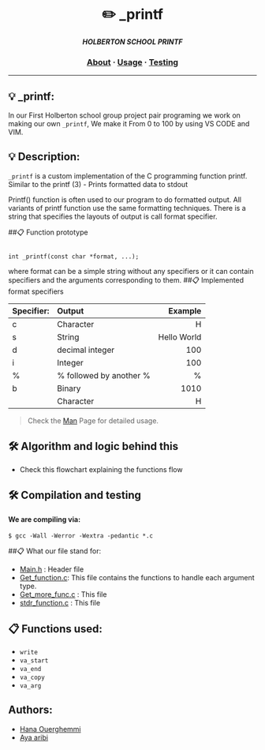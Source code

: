 <h1 align="center">
	✏️ _printf
</h1>

<p align="center">
	<b><i>HOLBERTON SCHOOL PRINTF</i></b><br>
</p>


<h3 align="center">
	<a href="#Description">About</a>
	<span> · </span>
	<a href="#Algorithm-and-logic-behind-this">Usage</a>
	<span> · </span>
	<a href="#Compilation-and-testing">Testing</a>
</h3>

---

## 💡 _printf:

In our First Holberton school group project pair programing we work on making our own `_printf`,
We make it From 0 to 100 by using VS CODE and VIM.

## 💡 Description: 

`_printf` is a custom implementation of the C programming function printf. Similar to the printf (3) - Prints formatted data to stdout

Printf() function is often used to our program to do formatted output. All variants of printf function use the same formatting techniques. There is a string that specifies the layouts of output is call format specifier.

##📋  Function prototype
```{r mon_bloc, echo = FALSE, WARNING = TRUE}

int _printf(const char *format, ...);
```
where format can be a simple string without any specifiers or it can contain specifiers and the arguments corresponding to them.
##📋  Implemented format specifiers

| Specifier:|	Output				|	Example			|
| :---------|:---------------------	|-----------------:	|
|	c		|Character				|	H				|
|	s		|String					|	Hello World		|
|	d		|decimal integer		|	100				|	
|	i		|Integer				|	100				|
|	%		|% followed by another %|	%				|
|	b		|Binary					|	1010			|
|			|Character				|	H				|



>Check the [Man](https://github.com/HanaOuerghemmi/holbertonschool-printf/blob/main/man_3_printf) Page for detailed usage.
## 🛠️  Algorithm and logic behind this
* Check this flowchart explaining the functions flow


## 🛠️  Compilation and testing

#### We are compiling via:
```{r mon_bloc, echo = FALSE, WARNING = TRUE}
$ gcc -Wall -Werror -Wextra -pedantic *.c
```
##📋  What our file stand for:

* [Main.h](https://github.com/HanaOuerghemmi/holbertonschool-printf/blob/main/main.h) : Header file
* [Get_function.c](https://github.com/HanaOuerghemmi/holbertonschool-printf/blob/main/get_function.c):  This file contains the functions to handle each argument type.
* [Get_more_func.c](https://github.com/HanaOuerghemmi/holbertonschool-printf/blob/main/get_more_func.c) : This file
* [stdr_function.c](https://github.com/HanaOuerghemmi/holbertonschool-printf/blob/main/stdr_function.c) : This file 


## 📋  Functions used:

* `write`
* `va_start` 
* `va_end` 
* `va_copy`
* `va_arg`
 
## Authors:
* [Hana Ouerghemmi](https://github.com/HanaOuerghemmi)
* [Aya aribi](https://github.com/ayaaribi123)
 
